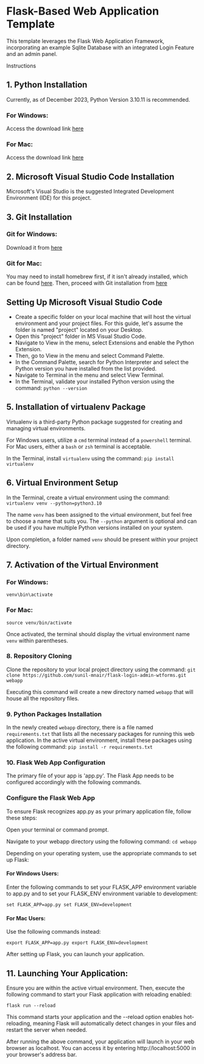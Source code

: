 # Flask-Based Web Application Template

This template leverages the Flask Web Application Framework, incorporating an example Sqlite Database with an integrated Login Feature and an admin panel.

Instructions

## 1. Python Installation
Currently, as of December 2023, Python Version 3.10.11 is recommended.

### For Windows: 
Access the download link [here](https://www.python.org/downloads/windows/)

### For Mac: 
Access the download link [here](https://www.python.org/downloads/macos/)

## 2. Microsoft Visual Studio Code Installation
Microsoft's Visual Studio is the suggested Integrated Development Environment (IDE) for this project.

## 3. Git Installation
### Git for Windows: 
Download it from [here](https://git-scm.com/download/win)

### Git for Mac: 
You may need to install homebrew first, if it isn't already installed, which can be found [here](https://brew.sh/). Then, proceed with Git installation from [here](https://git-scm.com/download/mac)

## Setting Up Microsoft Visual Studio Code
- Create a specific folder on your local machine that will host the virtual environment and your project files. For this guide, let's assume the folder is named "project" located on your Desktop.
- Open this "project" folder in MS Visual Studio Code.
- Navigate to View in the menu, select Extensions and enable the Python Extension.
- Then, go to View in the menu and select Command Palette.
- In the Command Palette, search for Python Interpreter and select the Python version you have installed from the list provided.
- Navigate to Terminal in the menu and select View Terminal.
- In the Terminal, validate your installed Python version using the command: `python --version`

## 5. Installation of virtualenv Package
Virtualenv is a third-party Python package suggested for creating and managing virtual environments.

For Windows users, utilize a `cmd` terminal instead of a `powershell` terminal. For Mac users, either a `bash` or `zsh` terminal is acceptable.

In the Terminal, install `virtualenv` using the command: `pip install virtualenv`

## 6. Virtual Environment Setup
In the Terminal, create a virtual environment using the command: `virtualenv venv --python=python3.10`

The name `venv` has been assigned to the virtual environment, but feel free to choose a name that suits you. The `--python` argument is optional and can be used if you have multiple Python versions installed on your system.

Upon completion, a folder named `venv` should be present within your project directory.

## 7. Activation of the Virtual Environment
### For Windows: 
`venv\bin\activate`

### For Mac: 
`source venv/bin/activate`

Once activated, the terminal should display the virtual environment name `venv` within parentheses.

### 8. Repository Cloning
Clone the repository to your local project directory using the command: 
`git clone https://github.com/sunil-mnair/flask-login-admin-wtforms.git webapp`

Executing this command will create a new directory named `webapp` that will house all the repository files.

### 9. Python Packages Installation
In the newly created `webapp` directory, there is a file named `requirements.txt` that lists all the necessary packages for running this web application. In the active virtual environment, install these packages using the following command: `pip install -r requirements.txt`

### 10. Flask Web App Configuration
The primary file of your app is 'app.py'. The Flask App needs to be configured accordingly with the following commands.


### Configure the Flask Web App
To ensure Flask recognizes app.py as your primary application file, follow these steps:

Open your terminal or command prompt.

Navigate to your webapp directory using the following command:
`cd webapp`

Depending on your operating system, use the appropriate commands to set up Flask:

#### For Windows Users:
Enter the following commands to set your FLASK_APP environment variable to app.py and to set your FLASK_ENV environment variable to development:

`set FLASK_APP=app.py
set FLASK_ENV=development`

#### For Mac Users:
Use the following commands instead:

`export FLASK_APP=app.py
export FLASK_ENV=development`

After setting up Flask, you can launch your application.

## 11. Launching Your Application:

Ensure you are within the active virtual environment. Then, execute the following command to start your Flask application with reloading enabled:

`flask run --reload`

This command starts your application and the --reload option enables hot-reloading, meaning Flask will automatically detect changes in your files and restart the server when needed.

After running the above command, your application will launch in your web browser as localhost. You can access it by entering http://localhost:5000 in your browser's address bar.
